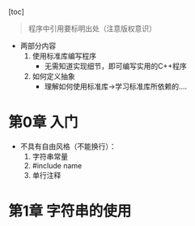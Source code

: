 [toc]
> 程序中引用要标明出处（注意版权意识）
* 两部分内容
	1. 使用标准库编写程序
		* 无需知道实现细节，即可编写实用的C++程序
	2. 如何定义抽象
		* 理解如何使用标准库->学习标准库所依赖的....
# 第0章 入门
* 不具有自由风格（不能换行）：
	1. 字符串常量
	2. \#include name
	3. 单行注释
# 第1章 字符串的使用